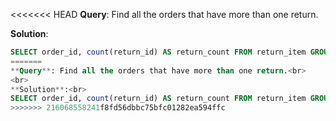 <<<<<<< HEAD
**Query**: Find all the orders that have more than one return.

**Solution**:
```sql
SELECT order_id, count(return_id) AS return_count FROM return_item GROUP BY order_id HAVING return_count>1;
=======
**Query**: Find all the orders that have more than one return.<br>
<br>
**Solution**:<br>
SELECT order_id, count(return_id) AS return_count FROM return_item GROUP BY order_id HAVING return_count>1;<br>
>>>>>>> 216068558241f8fd56dbbc75bfc01282ea594ffc
